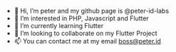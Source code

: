 - 👋 Hi, I’m peter and my github page is @peter-id-labs
- 👀 I’m interested in PHP, Javascript and Flutter
- 🌱 I’m currently learning Flutter
- 💞️ I’m looking to collaborate on my Flutter Project
- 📫 You can contact me at my email boss@peter.id

<!---
peter-id-labs/peter-id-labs is a ✨ special ✨ repository because its `README.md` (this file) appears on your GitHub profile.
You can click the Preview link to take a look at your changes.
--->
